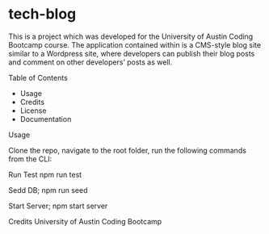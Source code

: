 # tech-blog

This is a project which was developed for the University of Austin Coding Bootcamp course. The application contained within is a 
CMS-style blog site similar to a Wordpress site, where developers can publish their blog posts and comment on other developers’ posts as well. 

Table of Contents

- Usage
- Credits 
- License
- Documentation

Usage

Clone the repo, navigate to the root folder, run the following commands from the CLI:

Run Test 
npm run test

Sedd DB;
npm run seed

Start Server;
npm start server

Credits 
University of Austin Coding Bootcamp

